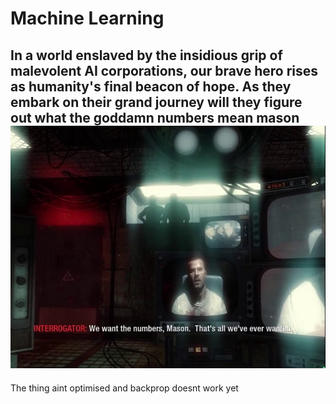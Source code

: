 # Machine Learning
 
In a world enslaved by the insidious grip of malevolent AI corporations, our brave hero rises as humanity's final beacon of hope. As they embark on their grand journey will they figure out what the goddamn numbers mean mason
![THE NUMBERS MASON](Capture.PNG)
---
The thing aint optimised and backprop doesnt work yet
